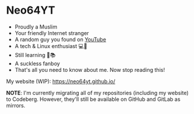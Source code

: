 # Neo64YT

* Proudly a Muslim
* Your friendly Internet stranger
* A random guy you found on [YouTube](https://www.youtube.com/channel/UCPUeyD6WkLAN_idjMHVPBWw)
* A tech & Linux enthusiast 💻🐧
* Still learning 👀📚
* A suckless fanboy
* That's all you need to know about me. Now stop reading this!

My website (WIP): https://neo64yt.github.io/

**NOTE**: I'm currently migrating all of my repositories (including my website) to Codeberg. However, they'll still be available on GitHub and GitLab as mirrors.
